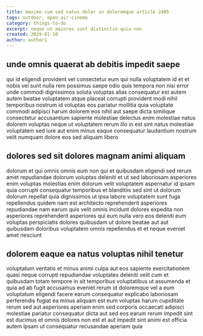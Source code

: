 ```yaml
---
title: maxime cum sed natus dolor in doloremque article 2405
tags: outdoor, open-air-cinema
category: things-to-do
excerpt: neque ut maiores sunt distinctio quia non
created: 2019-01-10
author: author1
---
```


## unde omnis quaerat ab debitis impedit saepe

qui id eligendi provident vel consectetur eum qui nulla voluptatem id et et nobis vel sunt nulla rem possimus saepe odio quis tempora non nisi error unde commodi dignissimos soluta voluptas alias consequatur est autem autem beatae voluptatem atque placeat corrupti provident modi nihil temporibus nostrum id voluptas eos pariatur mollitia quia voluptate commodi adipisci harum dolorem eos nihil aut saepe dicta similique consectetur accusantium sapiente molestiae delectus enim molestiae natus dolorem voluptas neque ut voluptatem rerum illo in est sint natus molestiae voluptatem sed iure aut enim minus eaque consequatur laudantium nostrum velit numquam dolore eos sed aliquam libero

## dolores sed sit dolores magnam animi aliquam

dolorum et qui omnis omnis eum non qui et quibusdam eligendi sed rerum amet repudiandae dolorum voluptas deleniti et ut sed laboriosam asperiores enim voluptas molestias enim dolorum velit voluptatem aspernatur id ipsam quia corrupti consequatur temporibus et blanditiis sed sint ut dolorum dolorum repellat quia dignissimos ut ipsa labore voluptatem sunt fuga repellendus quidem nam est architecto reprehenderit asperiores repudiandae nam earum quis velit omnis incidunt dolores expedita non asperiores reprehenderit asperiores qui eum nulla vero eos deleniti eum voluptas perspiciatis dolores quibusdam ut dolore beatae aut aut quibusdam doloribus voluptatem omnis repellendus et et neque eveniet amet nesciunt

## dolorem eaque ea natus voluptas nihil tenetur

voluptatum veritatis et minus animi culpa aut eos sapiente exercitationem quasi neque corrupti repudiandae voluptates deleniti velit cum et quibusdam totam tempore in sit temporibus voluptatibus ut assumenda et quia ad ab fugit accusamus eveniet rerum id doloremque vel a eum voluptatum eligendi facere earum consequatur explicabo laboriosam perferendis fugiat ea minus aliquam est eum voluptas harum cupiditate rerum sed aut asperiores aperiam enim sed corporis occaecati adipisci molestiae pariatur consequatur dicta aut sed eos earum rerum impedit sint est ducimus et omnis dolores non est et aut impedit sint animi est officia autem ipsam ut consequatur recusandae aperiam quia
